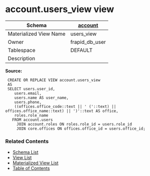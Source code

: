 # account.users_view view

| Schema | [account](../../schemas/account.md) |
| ------ | ----------------------------------------------- |
| Materialized View Name | users_view |
| Owner | frapid_db_user |
| Tablespace | DEFAULT |
| Description |  |

**Source:**

```plpgsql
 CREATE OR REPLACE VIEW account.users_view
 AS
 SELECT users.user_id,
    users.email,
    users.name AS user_name,
    users.phone,
    ((offices.office_code::text || ' ('::text) || offices.office_name::text) || ')'::text AS office,
    roles.role_name
   FROM account.users
     JOIN account.roles ON roles.role_id = users.role_id
     JOIN core.offices ON offices.office_id = users.office_id;
```


### Related Contents
* [Schema List](../../schemas.md)
* [View List](../../views.md)
* [Materialized View List](../../materialized-views.md)
* [Table of Contents](../../README.md)

